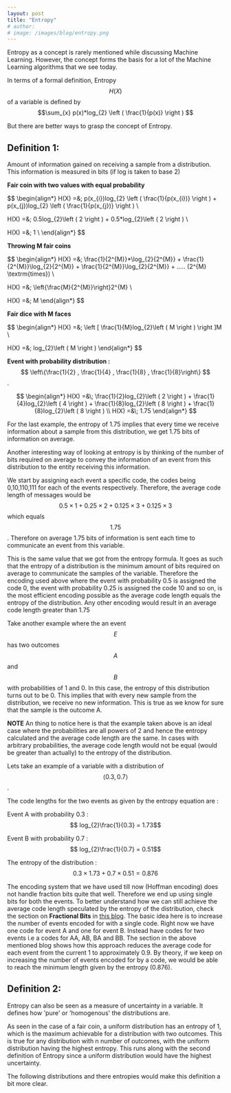 ```yaml
---
layout: post
title: "Entropy"
# author:
# image: /images/blog/entropy.png
---
```


Entropy as a concept is rarely mentioned while discussing Machine Learning.
However, the concept forms the basis for a lot of the Machine Learning
algorithms that we see today.

In terms of a formal definition, Entropy $$H(X)$$ of a variable is defined by $$\sum_{x} p(x)*log_{2} \left ( \frac{1}{p(x)} \right )  $$

But there are better ways to grasp the concept of Entropy.

## Definition 1:

Amount of information gained on receiving a sample from a distribution. This information is measured in bits (if log is taken to base 2)

**Fair coin with two values with equal probability**

$$
\begin{align*}
H(X) =&\; p(x_{i})log_{2} \left ( \frac{1}{p(x_{i})} \right ) +
p(x_{j})log_{2} \left ( \frac{1}{p(x_{j})} \right ) \\

  H(X) =&\; 0.5log_{2}\left ( 2 \right ) + 0.5*log_{2}\left ( 2 \right ) \\

  H(X) =&\; 1 \\
\end{align*}
$$

**Throwing M fair coins**

$$
\begin{align*}
  H(X) =&\; \frac{1}{2^{M}}*\log_{2}{2^{M}} + \frac{1}{2^{M}}\log_{2}{2^{M}} +
\frac{1}{2^{M}}\log_{2}{2^{M}} + ..... (2^{M}  \textrm{times}) \\

  H(X) =&\; \left\{\frac{M}{2^{M}}\right\}2^{M} \\

  H(X) =&\; M
\end{align*}
$$

**Fair dice with M faces**

$$
\begin{align*}
  H(X) =&\; \left [ \frac{1}{M}log_{2}\left ( M \right ) \right ]M \\

  H(X) =&\; log_{2}\left ( M \right )
\end{align*}
$$

**Event with probability distribution  :** $$ \left\{\frac{1}{2} , \frac{1}{4} ,
\frac{1}{8} , \frac{1}{8}\right\} $$.

$$
\begin{align*}
  H(X) =&\;  \frac{1}{2}log_{2}\left ( 2 \right ) + \frac{1}{4}log_{2}\left ( 4 \right ) + \frac{1}{8}log_{2}\left ( 8 \right ) + \frac{1}{8}log_{2}\left ( 8 \right ) \\
  H(X) =&\; 1.75
\end{align*}
$$

For the last example, the entropy of 1.75 implies that every time we receive information about a sample from this distribution, we get 1.75 bits of information on average.

Another interesting way of looking at entropy is by thinking of the number of bits required on average to convey the information of an event from this distribution to the entity receiving this information.

We start by assigning each event a specific code, the codes being 0,10,110,111
for each of the events respectively. Therefore, the average code length of
messages would be $$ 0.5 \times 1 + 0.25 \times 2 + 0.125 \times 3 + 0.125
\times 3 $$ which equals $$
1.75$$. Therefore on average 1.75 bits of information is sent each time to
communicate an event from this variable.

This is the same value that we got from the entropy formula. It goes as such that the entropy of a distribution is the minimum amount of bits required on average to communicate the samples of the variable. Therefore the encoding used above where the event with probability 0.5 is assigned the code 0, the event with probability 0.25 is assigned the code 10 and so on, is the most efficient encoding possible as the average code length equals the entropy of the distribution. Any other encoding would result in an average code length greater than 1.75

Take another example where the an event $$ E $$ has two outcomes $$ A $$ and $$ B $$ with probabilities of 1 and 0. In this case, the entropy of this distribution turns out to be 0. This implies that with every new sample from the distribution, we receive no new information. This is true as we know for sure that the sample is the outcome A.

**NOTE**
An thing to notice here is that the example taken above is an ideal case where the probabilities are all powers of 2 and hence the entropy calculated and the average code length are the same. In cases with arbitrary probabilities, the average code length would not be equal (would be greater than actually) to the entropy of the distribution.

Lets take an example of a variable with a distribution of $$ \left \langle 0.3,0.7 \right \rangle$$.

The code lengths for the two events as given by the entropy equation are :

Event A with probability 0.3 : $$ log_{2}\frac{1}{0.3} = 1.73$$

Event B with probability 0.7 : $$ log_{2}\frac{1}{0.7} = 0.51$$

The entropy of the distribution : $$ 0.3 \times 1.73 + 0.7 \times 0.51 = 0.876$$

The encoding system that we have used till now (Hoffman encoding) does not
handle fraction bits quite that well. Therefore we end up using single bits  for
both the events. To better understand how we can still achieve the average code
length speculated by the entropy of the distribution, check the section on **Fractional Bits** in [this blog](http://colah.github.io/posts/2015-09-Visual-Information/). The basic idea here is to increase the number of
events encoded for with a single code. Right now we have one code for event A
and one for event B. Instead have codes for two events i.e a codes for AA, AB,
BA and BB. The section in the above mentioned blog shows how this approach
reduces the average code for each event from the current 1 to approximately 0.9.
By theory, if we keep on increasing the number of events encoded for by a code,
we would be able to reach the minimum length given by the entropy (0.876).

## Definition 2:

Entropy can also be seen as a measure of uncertainty in a variable. It defines how 'pure' or 'homogenous' the distributions are.

As seen in the case of a fair coin, a uniform distribution has an entropy of 1, which is the maximum achievable for a distribution with two outcomes. This is true for any distribution with n number of outcomes, with the uniform distribution having the highest entropy. This runs along with the second definition of Entropy since a uniform distribution would have the highest uncertainty.

The following distributions and there entropies would make this definition a bit more clear.